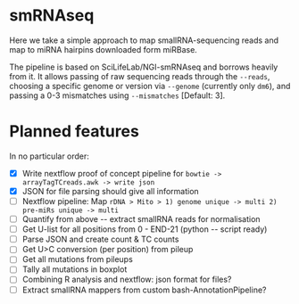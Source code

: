 # smRNAseq

Here we take a simple approach to map smallRNA-sequencing reads and map to miRNA hairpins downloaded form miRBase.

The pipeline is based on SciLifeLab/NGI-smRNAseq and borrows heavily from it. It allows passing of raw sequencing reads through the `--reads`, choosing a specific genome or version via `--genome` (currently only `dm6`), and passing a 0-3 mismatches using `--mismatches` [Default: 3].

# Planned features

In no particular order:

- [x] Write nextflow proof of concept pipeline for `bowtie -> arrayTagTCreads.awk -> write json`
- [x] JSON for file parsing should give all information
- [ ] Nextflow pipeline: Map `rDNA > Mito > 1) genome unique -> multi 2) pre-miRs unique -> multi`
- [ ] Quantify from above -- extract smallRNA reads for normalisation
- [ ] Get U-list for all positions from 0 - END-21 (python -- script ready)
- [ ] Parse JSON and create count & TC counts
- [ ] Get U>C conversion (per position) from pileup
- [ ] Get all mutations from pileups
- [ ] Tally all mutations in boxplot
- [ ] Combining R analysis and nextflow: json format for files?
- [ ] Extract smallRNA mappers from custom bash-AnnotationPipeline?
